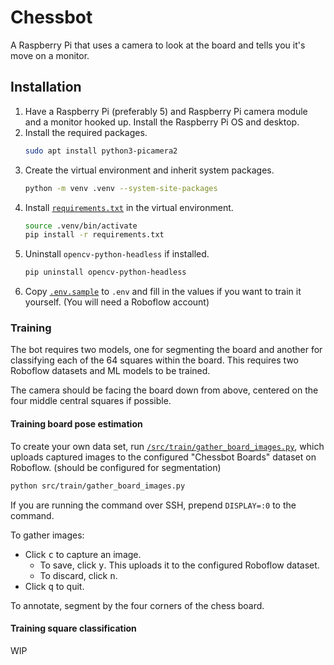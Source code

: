# Chessbot

A Raspberry Pi that uses a camera to look at the board and tells you it's move
on a monitor.

## Installation

1. Have a Raspberry Pi (preferably 5) and Raspberry Pi camera module and a
   monitor hooked up. Install the Raspberry Pi OS and desktop.
2. Install the required packages.
   ```bash
   sudo apt install python3-picamera2
   ```
3. Create the virtual environment and inherit system packages.
   ```bash
   python -m venv .venv --system-site-packages
   ``` 
4. Install [`requirements.txt`](requirements.txt) in the virtual environment.
   ```bash
   source .venv/bin/activate
   pip install -r requirements.txt
   ```
5. Uninstall `opencv-python-headless` if installed.
   ```bash
   pip uninstall opencv-python-headless
   ``` 
6. Copy [`.env.sample`](.env.sample) to `.env` and fill in the values if you
   want to train it yourself. (You will need a Roboflow account)

### Training

The bot requires two models, one for segmenting the board and another for
classifying each of the 64 squares within the board. This requires two Roboflow
datasets and ML models to be trained.

The camera should be facing the board down from above, centered on the four
middle central squares if possible.

#### Training board pose estimation

To create your own data set, run [
`/src/train/gather_board_images.py`](src/train/gather_board_images.py),
which uploads captured images to the configured "Chessbot Boards" dataset on
Roboflow. (should be configured for segmentation)

```bash
python src/train/gather_board_images.py
```

If you are running the command over SSH, prepend `DISPLAY=:0` to the command.

To gather images:

* Click <kbd>c</kbd> to capture an image.
    * To save, click <kbd>y</kbd>. This uploads it to the configured Roboflow
      dataset.
    * To discard, click <kbd>n</kbd>.
* Click <kbd>q</kbd> to quit.

To annotate, segment by the four corners of the chess board.

#### Training square classification

WIP
